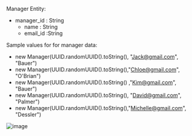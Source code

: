 Manager Entity:
  - manager_id : String	
	- name : String
	- email_id :String

Sample values for for manager data:
  - new Manager(UUID.randomUUID().toString(), "Jack@gmail.com", "Bauer")
  - new Manager(UUID.randomUUID().toString(),"Chloe@gmail.com", "O'Brian")
  - new Manager(UUID.randomUUID().toString() ,"Kim@gmail.com", "Bauer")
  - new Manager(UUID.randomUUID().toString(), "David@gmail.com", "Palmer")
  - new Manager(UUID.randomUUID().toString(),"Michelle@gmail.com", "Dessler")

![image](https://github.com/pernelkanic/DailyPeAssignment/assets/110184468/b8ff793f-d125-40da-ae5d-7e3896aaef49)

